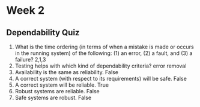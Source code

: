 # Week 2
## Dependability Quiz
1. What is the time ordering (in terms of when a mistake is made or occurs in the running system) of the following: (1) an error, (2) a fault, and (3) a failure?
2,1,3
2. Testing helps with which kind of dependability criteria?
error removal
3. Availability is the same as reliability.
False
4. A correct system (with respect to its requirements) will be safe.
False
5. A correct system will be reliable.
True
6. Robust systems are reliable.
False
7. Safe systems are robust.
False